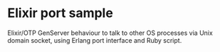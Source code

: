 # Elixir port sample

Elixir/OTP GenServer behaviour to talk to other OS processes via Unix domain socket, using Erlang port interface and Ruby script.
